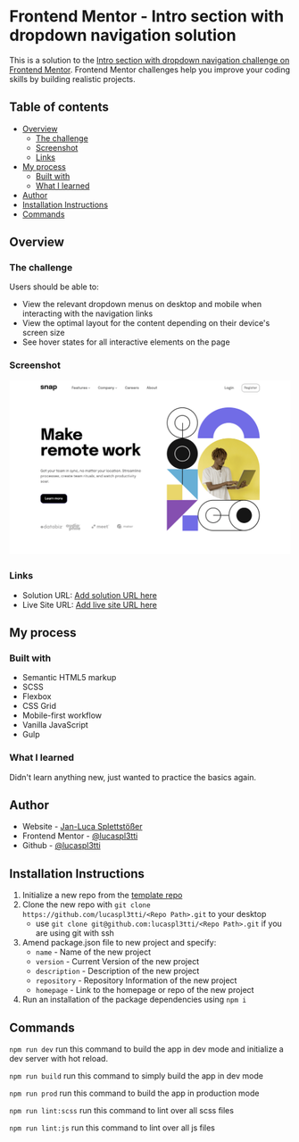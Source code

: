 # Frontend Mentor - Intro section with dropdown navigation solution

This is a solution to the [Intro section with dropdown navigation challenge on Frontend Mentor](https://www.frontendmentor.io/challenges/intro-section-with-dropdown-navigation-ryaPetHE5). Frontend Mentor challenges help you improve your coding skills by building realistic projects.

## Table of contents

- [Overview](#overview)
  - [The challenge](#the-challenge)
  - [Screenshot](#screenshot)
  - [Links](#links)
- [My process](#my-process)
  - [Built with](#built-with)
  - [What I learned](#what-i-learned)
- [Author](#author)
- [Installation Instructions](#installation-instructions)
- [Commands](#commands)

## Overview

### The challenge

Users should be able to:

- View the relevant dropdown menus on desktop and mobile when interacting with the navigation links
- View the optimal layout for the content depending on their device's screen size
- See hover states for all interactive elements on the page

### Screenshot

![](./screenshot.png)

### Links

- Solution URL: [Add solution URL here](https://your-solution-url.com)
- Live Site URL: [Add live site URL here](https://your-live-site-url.com)

## My process

### Built with

- Semantic HTML5 markup
- SCSS
- Flexbox
- CSS Grid
- Mobile-first workflow
- Vanilla JavaScript
- Gulp

### What I learned

Didn't learn anything new, just wanted to practice the basics again.

## Author

- Website - [Jan-Luca Splettstößer](https://www.spletti.info)
- Frontend Mentor - [@lucaspl3tti](https://www.frontendmentor.io/profile/lucaspl3tti)
- Github - [@lucaspl3tti](https://www.github.com/lucaspl3tti)

## Installation Instructions
1. Initialize a new repo from the [template repo](https://github.com/lucaspl3tti/basic-frontend-ide)
2. Clone the new repo with `git clone https://github.com/lucaspl3tti/<Repo Path>.git` to your desktop
   * use `git clone git@github.com:lucaspl3tti/<Repo Path>.git` if you are using git with ssh
4. Amend package.json file to new project and specify:
    * `name` - Name of the new project
    * `version` - Current Version of the new project
    * `description` - Description of the new project
    * `repository` - Repository Information of the new project
    * `homepage` - Link to the homepage or repo of the new project
5. Run an installation of the package dependencies using `npm i`

## Commands
`npm run dev` run this command to build the app in dev mode and initialize a dev server with hot reload.

`npm run build` run this command to simply build the app in dev mode

`npm run prod` run this command to build the app in production mode

`npm run lint:scss` run this command to lint over all scss files

`npm run lint:js` run this command to lint over all js files
